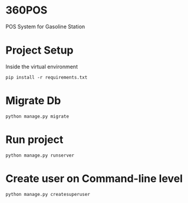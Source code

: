 # 360POS
POS System for Gasoline Station

# Project Setup
Inside the virtual environment
```
pip install -r requirements.txt
```

# Migrate Db
```
python manage.py migrate
```

# Run project
```
python manage.py runserver
```

# Create user on Command-line level
```
python manage.py createsuperuser
```
